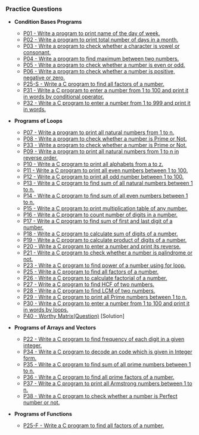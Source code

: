 ### Practice Questions

* **Condition Bases Programs** 
    * [ P01 - Write a program to print name of the day of week.](https://github.com/HluciferS/Data-Structures-and-Algorithms/blob/master/Warm%20Up/P01.cpp)
    * [ P02 - Write a program to print total number of days in a month.](https://github.com/HluciferS/Data-Structures-and-Algorithms/blob/master/Warm%20Up/P02.cpp)
    * [ P03 - Write a program to check whether a character is vowel or consonant.](https://github.com/HluciferS/Data-Structures-and-Algorithms/blob/master/Warm%20Up/P03.cpp)
    * [ P04 - Write a program to find maximum between two numbers.](https://github.com/HluciferS/Data-Structures-and-Algorithms/blob/master/Warm%20Up/P04.cpp)
    * [ P05 - Write a program to check whether a number is even or odd.](https://github.com/HluciferS/Data-Structures-and-Algorithms/blob/master/Warm%20Up/P05.cpp)
    * [ P06 - Write a program to check whether a number is positive, negative or zero.](https://github.com/HluciferS/Data-Structures-and-Algorithms/blob/master/Warm%20Up/P06.cpp)
    * [ P25-S - Write a C program to find all factors of a number.](https://github.com/HluciferS/Data-Structures-and-Algorithms/blob/master/Warm%20Up/P25-S.cpp)
    * [ P31 - Write a C program to enter a number from 1 to 100 and print it in words by conditional operator.](https://github.com/HluciferS/Data-Structures-and-Algorithms/blob/master/Warm%20Up/P31.cpp)
    * [ P32 - Write a C program to enter a number from 1 to 999 and print it in words.](https://github.com/HluciferS/Data-Structures-and-Algorithms/blob/master/Warm%20Up/P32.cpp)

* **Programs of Loops**
    * [ P07 - Write a program to print all natural numbers from 1 to n.](https://github.com/HluciferS/Data-Structures-and-Algorithms/blob/master/Warm%20Up/P07.cpp)
    * [ P08 - Write a program to check whether a number is Prime or Not.](https://github.com/HluciferS/Data-Structures-and-Algorithms/blob/master/Warm%20Up/P08.cpp)
    * [ P33 - Write a program to check whether a number is Prime or Not.](https://github.com/HluciferS/Data-Structures-and-Algorithms/blob/master/Warm%20Up/P33.cpp)
    * [ P09 - Write a program to print all natural numbers from 1 to n in reverse order.](https://github.com/HluciferS/Data-Structures-and-Algorithms/blob/master/Warm%20Up/P09.cpp)
    * [ P10 - Write a C program to print all alphabets from a to z.](https://github.com/HluciferS/Data-Structures-and-Algorithms/blob/master/Warm%20Up/P10.cpp)
    * [ P11 - Write a C program to print all even numbers between 1 to 100.](https://github.com/HluciferS/Data-Structures-and-Algorithms/blob/master/Warm%20Up/P11.cpp)
    * [ P12 - Write a C program to print all odd number between 1 to 100.](https://github.com/HluciferS/Data-Structures-and-Algorithms/blob/master/Warm%20Up/P12.cpp)
    * [ P13 - Write a C program to find sum of all natural numbers between 1 to n.](https://github.com/HluciferS/Data-Structures-and-Algorithms/blob/master/Warm%20Up/P13.cpp)
    * [ P14 - Write a C program to find sum of all even numbers between 1 to n.](https://github.com/HluciferS/Data-Structures-and-Algorithms/blob/master/Warm%20Up/P14.cpp)
    * [ P15 - Write a C program to print multiplication table of any number.](https://github.com/HluciferS/Data-Structures-and-Algorithms/blob/master/Warm%20Up/P15.cpp)
    * [ P16 - Write a C program to count number of digits in a number.](https://github.com/HluciferS/Data-Structures-and-Algorithms/blob/master/Warm%20Up/P16.cpp)
    * [ P17 - Write a C program to find sum of first and last digit of a number.](https://github.com/HluciferS/Data-Structures-and-Algorithms/blob/master/Warm%20Up/P17.cpp)
    * [ P18 - Write a C program to calculate sum of digits of a number.](https://github.com/HluciferS/Data-Structures-and-Algorithms/blob/master/Warm%20Up/P18.cpp)
    * [ P19 - Write a C program to calculate product of digits of a number.](https://github.com/HluciferS/Data-Structures-and-Algorithms/blob/master/Warm%20Up/P19.cpp)
    * [ P20 - Write a C program to enter a number and print its reverse.](https://github.com/HluciferS/Data-Structures-and-Algorithms/blob/master/Warm%20Up/P20.cpp)
    * [ P21 - Write a C program to check whether a number is palindrome or not.](https://github.com/HluciferS/Data-Structures-and-Algorithms/blob/master/Warm%20Up/P21.cpp)
    * [ P23 - Write a C program to find power of a number using for loop.](https://github.com/HluciferS/Data-Structures-and-Algorithms/blob/master/Warm%20Up/P23.cpp)
    * [ P25 - Write a C program to find all factors of a number.](https://github.com/HluciferS/Data-Structures-and-Algorithms/blob/master/Warm%20Up/P25.cpp)
    * [ P26 - Write a C program to calculate factorial of a number.](https://github.com/HluciferS/Data-Structures-and-Algorithms/blob/master/Warm%20Up/P26.cpp)
    * [ P27 - Write a C program to find HCF of two numbers.](https://github.com/HluciferS/Data-Structures-and-Algorithms/blob/master/Warm%20Up/P27.cpp)
    * [ P28 - Write a C program to find LCM of two numbers.](https://github.com/HluciferS/Data-Structures-and-Algorithms/blob/master/Warm%20Up/P28.cpp)
    * [ P29 - Write a C program to print all Prime numbers between 1 to n.](https://github.com/HluciferS/Data-Structures-and-Algorithms/blob/master/Warm%20Up/P29.cpp)
    * [ P30 - Write a C program to enter a number from 1 to 100 and print it in words by loops.](https://github.com/HluciferS/Data-Structures-and-Algorithms/blob/master/Warm%20Up/P30.cpp)
    * [ P40 ](https://github.com/HluciferS/Data-Structures-and-Algorithms/blob/master/Warm%20Up/P40.cpp)[-]()[ Worthy Matrix(Question)](https://www.codechef.com/APRIL21C/problems/KAVGMAT) [Solution]


* **Programs of Arrays and Vectors**
    * [ P22 - Write a C program to find frequency of each digit in a given integer.](https://github.com/HluciferS/Data-Structures-and-Algorithms/blob/master/Warm%20Up/P22.cpp)
    * [ P34 - Write a C program to decode an code which is given in Integer form.](https://github.com/HluciferS/Data-Structures-and-Algorithms/blob/master/Warm%20Up/P34.cpp)
    * [ P35 - Write a C program to find sum of all prime numbers between 1 to n.](https://github.com/HluciferS/Data-Structures-and-Algorithms/blob/master/Warm%20Up/P35.cpp)
    * [ P36 - Write a C program to find all prime factors of a number.](https://github.com/HluciferS/Data-Structures-and-Algorithms/blob/master/Warm%20Up/P36.cpp)
    * [ P37 - Write a C program to print all Armstrong numbers between 1 to n.](https://github.com/HluciferS/Data-Structures-and-Algorithms/blob/master/Warm%20Up/P37.cpp)
    * [ P38 - Write a C program to check whether a number is Perfect number or not.](https://github.com/HluciferS/Data-Structures-and-Algorithms/blob/master/Warm%20Up/P38.cpp)

* **Programs of Functions**
    * [ P25-F - Write a C program to find all factors of a number.](https://github.com/HluciferS/Data-Structures-and-Algorithms/blob/master/Warm%20Up/P25-F.cpp)
